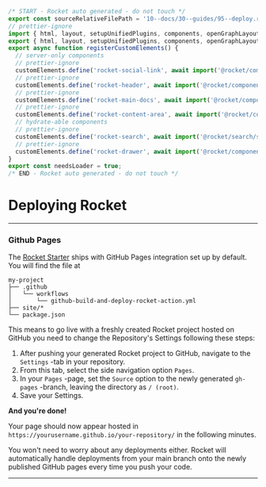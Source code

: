 ```js server
/* START - Rocket auto generated - do not touch */
export const sourceRelativeFilePath = '10--docs/30--guides/95--deploy.rocket.md';
// prettier-ignore
import { html, layout, setupUnifiedPlugins, components, openGraphLayout } from '../../recursive.data.js';
export { html, layout, setupUnifiedPlugins, components, openGraphLayout };
export async function registerCustomElements() {
  // server-only components
  // prettier-ignore
  customElements.define('rocket-social-link', await import('@rocket/components/social-link.js').then(m => m.RocketSocialLink));
  // prettier-ignore
  customElements.define('rocket-header', await import('@rocket/components/header.js').then(m => m.RocketHeader));
  // prettier-ignore
  customElements.define('rocket-main-docs', await import('@rocket/components/main-docs.js').then(m => m.RocketMainDocs));
  // prettier-ignore
  customElements.define('rocket-content-area', await import('@rocket/components/content-area.js').then(m => m.RocketContentArea));
  // hydrate-able components
  // prettier-ignore
  customElements.define('rocket-search', await import('@rocket/search/search.js').then(m => m.RocketSearch));
  // prettier-ignore
  customElements.define('rocket-drawer', await import('@rocket/components/drawer.js').then(m => m.RocketDrawer));
}
export const needsLoader = true;
/* END - Rocket auto generated - do not touch */
```

# Deploying Rocket

---

### Github Pages

The [Rocket Starter](../10--setup/10--getting-started.rocket.md) ships with GitHub Pages integration set up by default.
You will find the file at

```
my-project
├── .github
│   └── workflows
│       └── github-build-and-deploy-rocket-action.yml
├── site/*
└── package.json
```

This means to go live with a freshly created Rocket project hosted on GitHub you need to change the Repository's Settings following these steps:

1. After pushing your generated Rocket project to GitHub, navigate to the `Settings` -tab in your repository.
2. From this tab, select the side navigation option `Pages`.
3. In your `Pages` -page, set the `Source` option to the newly generated `gh-pages` -branch, leaving the directory as `/ (root)`.
4. Save your Settings.

**And you're done!**

Your page should now appear hosted in `https://yourusername.github.io/your-repository/` in the following minutes.

You won't need to worry about any deployments either. Rocket will automatically handle deployments from your main branch onto the newly published
GitHub pages every time you push your code.

---
